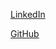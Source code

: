 [LinkedIn](https://www.linkedin.com/in/markkukynsijarvi)

[GitHub](https://github.com/markkukynsijarvi)


